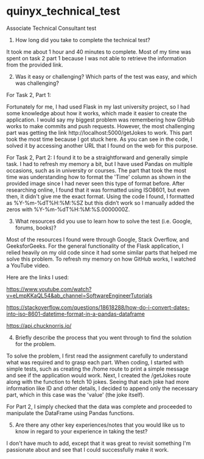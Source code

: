 # quinyx_technical_test
Associate Technical Consultant test

1.	How long did you take to complete the technical test?

It took me about 1 hour and 40 minutes to complete. Most of my time was spent on task 2 part 1 because I was not able to retrieve the information from the provided link.

2.	Was it easy or challenging? Which parts of the test was easy, and which was challenging?

For Task 2, Part 1:

Fortunately for me, I had used Flask in my last university project, so I had some knowledge about how it works, which made it easier to create the application. I would say my biggest problem was remembering how GitHub works to make commits and push requests. However, the most challenging part was getting the link http://localhost:5000/getJokes to work. This part took the most time because I got stuck here. As you can see in the code, I solved it by accessing another URL that I found on the web for this purpose.

For Task 2, Part 2:
I found it to be a straightforward and generally simple task. I had to refresh my memory a bit, but I have used Pandas on multiple occasions, such as in university or courses. The part that took the most time was understanding how to format the 'Time' column as shown in the provided image since I had never seen this type of format before. After researching online, I found that it was formatted using ISO8601, but even then, it didn't give me the exact format. Using the code I found, I formatted as %Y-%m-%dT%H:%M:%SZ but this didn’t work so I manually added the zeros with %Y-%m-%dT%H:%M:%S.0000000Z.

3.	What resources did you use to learn how to solve the test (i.e. Google, forums, books)?

Most of the resources I found were through Google, Stack Overflow, and GeeksforGeeks. For the general functionality of the Flask application, I relied heavily on my old code since it had some similar parts that helped me solve this problem. To refresh my memory on how GitHub works, I watched a YouTube video.

Here are the links I used:

https://www.youtube.com/watch?v=eLmpKKaQL54&ab_channel=SoftwareEngineerTutorials

https://stackoverflow.com/questions/18618288/how-do-i-convert-dates-into-iso-8601-datetime-format-in-a-pandas-dataframe

https://api.chucknorris.io/

4.	Briefly describe the process that you went through to find the solution for the problem.

To solve the problem, I first read the assignment carefully to understand what was required and to grasp each part. When coding, I started with simple tests, such as creating the /home route to print a simple message and see if the application would work. Next, I created the /getJokes route along with the function to fetch 10 jokes. Seeing that each joke had more information like ID and other details, I decided to append only the necessary part, which in this case was the 'value' (the joke itself).

For Part 2, I simply checked that the data was complete and proceeded to manipulate the DataFrame using Pandas functions.

5. Are there any other key experiences/notes that you would like us to know in regard to your experience in taking the test?

I don't have much to add, except that it was great to revisit something I'm passionate about and see that I could successfully make it work.
